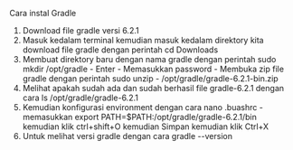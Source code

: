 Cara instal Gradle 
1. Download file gradle versi 6.2.1
2. Masuk kedalam terminal kemudian masuk kedalam direktory kita download file gradle dengan perintah cd Downloads
3. Membuat direktory baru dengan nama gradle dengan perintah sudo mkdir /opt/gradle - Enter - Memasukkan password - Membuka zip file gradle dengan perintah sudo unzip - /opt/gradle/gradle-6.2.1-bin.zip
4. Melihat apakah sudah ada dan sudah berhasil file gradle-6.2.1 dengan cara ls /opt/gradle/gradle-6.2.1
5. Kemudian konfigurasi environment dengan cara nano .buashrc - memasukkan export PATH=$PATH:/opt/gradle/gradle-6.2.1/bin kemudian klik ctrl+shift+O kemudian Simpan kemudian klik Ctrl+X
6. Untuk melihat versi gradle dengan cara gradle --version


